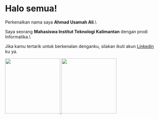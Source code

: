 # Halo semua! 

Perkenalkan nama saya **Ahmad Usamah Ali**.\

Saya seorang **Mahasiswa Institut Teknologi Kalimantan** dengan prodi Informatika.\

Jika kamu tertarik untuk berkenalan denganku, silakan ikuti akun [Linkedin](https://www.linkedin.com/in/ahmad-usamah-ali-65a726221/) ku ya.

<p align="left">
<a href="https://github.com/EndKn1ght">
  <img height="180em" src="https://github-readme-stats-eight-theta.vercel.app/api?username=EndKn1ght&show_icons=true&theme=algolia&include_all_commits=true&count_private=true"/>
  <img height="180em" src="https://github-readme-stats-eight-theta.vercel.app/api/top-langs/?username=EndKn1ght&layout=compact&langs_count=8&theme=algolia"/>
</a>
</p>
